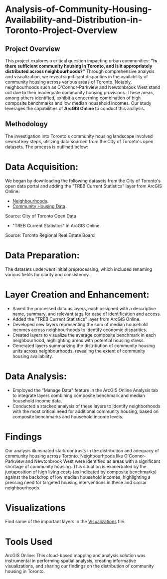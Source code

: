 # Analysis-of-Community-Housing-Availability-and-Distribution-in-Toronto-Project-Overview


## Project Overview
This project explores a critical question impacting urban communities: **"Is there sufficient community housing in Toronto, and is it appropriately distributed across neighbourhoods?"** Through comprehensive analysis and visualization, we reveal significant disparities in the availability of community housing across various areas of Toronto. Notably, neighbourhoods such as O'Connor-Parkview and Newtonbrook West stand out due to their inadequate community housing provisions. These areas, among others identified, exhibit a concerning combination of high composite benchmarks and low median household incomes. Our study leverages the capabilities of **ArcGIS Online** to conduct this analysis.

## Methodology
The investigation into Toronto's community housing landscape involved several key steps, utilizing data sourced from the City of Toronto's open datasets. The process is outlined below:

# Data Acquisition: 
We began by downloading the following datasets from the City of Toronto's open data portal and adding the "TREB Current Statistics" layer from ArcGIS Online:
* [Neighbourhoods](https://github.com/Beh-naz/Analysis-of-Community-Housing-Availability-and-Distribution-in-Toronto-Project-Overview/blob/main/Neighbourhoods_-_4326.zip).
* [Community Housing Data](https://github.com/Beh-naz/Analysis-of-Community-Housing-Availability-and-Distribution-in-Toronto-Project-Overview/blob/main/Community%20Housing%20Data%20-%204326.zip).
  
Source: City of Toronto Open Data

* "TREB Current Statistics" in ArcGIS Online.

Source: Toronto Regional Real Estate Board

# Data Preparation: 
The datasets underwent initial preprocessing, which included renaming various fields for clarity and consistency.

# Layer Creation and Enhancement:

* Saved the processed data as layers, each assigned with a descriptive name, summary, and relevant tags for ease of identification and access.
* Added the "TREB Current Statistics" layer from ArcGIS Online.
* Developed new layers representing the sum of median household incomes across neighbourhoods to identify economic disparities.
* Created layers to visualize the average composite benchmark in each neighbourhood, highlighting areas with potential housing stress.
* Generated layers summarizing the distribution of community housing units across neighbourhoods, revealing the extent of community housing availability.
  
# Data Analysis:

* Employed the "Manage Data" feature in the ArcGIS Online Analysis tab to integrate layers combining composite benchmark and median household income data.
* Conducted a stacked analysis of these layers to identify neighborhoods with the most critical need for additional community housing, based on composite benchmarks and household income levels.

# Findings
Our analysis illuminated stark contrasts in the distribution and adequacy of community housing across Toronto. Neighbourhoods like O'Connor-Parkview and Newtonbrook West were identified as areas with a significant shortage of community housing. This situation is exacerbated by the juxtaposition of high living costs (as indicated by composite benchmarks) against the backdrop of low median household incomes, highlighting a pressing need for targeted housing interventions in these and similar neighbourhoods.

# Visualizations
Find some of the important layers in the [Visualizations](https://github.com/Beh-naz/Analysis-of-Community-Housing-Availability-and-Distribution-in-Toronto-Project-Overview/tree/main/Visualizations) file.

# Tools Used
ArcGIS Online: This cloud-based mapping and analysis solution was instrumental in performing spatial analysis, creating informative visualizations, and sharing our findings on the distribution of community housing in Toronto.

